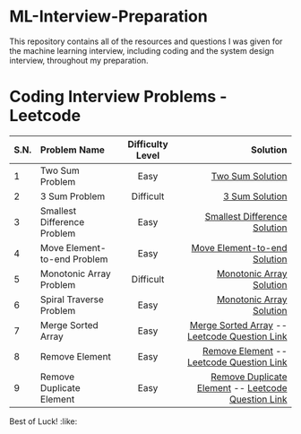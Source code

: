# ML-Interview-Preparation
This repository contains all of the resources and questions I was given for the machine learning interview, including coding and the system design interview, throughout my preparation.

<!-- 
It may include three sections:
1. Coding Interview section
2. ML interview question section
3. System Design question section
Include bookmark here to go directly to that section.
 -->

# Coding Interview Problems - Leetcode
| S.N. | Problem Name | Difficulty Level | Solution |
| :------------ | :------------ |:---------------:| -----:|
| 1 | Two Sum Problem      | Easy | [Two Sum Solution](CodingInterviewProblems/TwoSumGoogleInterview.md) |
| 2 | 3 Sum Problem      | Difficult | [3 Sum Solution](CodingInterviewProblems/3Sum_zero.md) |
| 3 | Smallest Difference Problem      | Easy | [Smallest Difference Solution](CodingInterviewProblems/SmallestDifference.md) |
| 4 | Move Element-to-end  Problem      | Easy | [Move Element-to-end  Solution](CodingInterviewProblems/MoveElementToEnd.md) |
| 5 | Monotonic Array Problem      | Difficult | [Monotonic Array Solution](CodingInterviewProblems/MonotonicArrar.md) |
| 6 | Spiral Traverse Problem      | Easy | [Monotonic Array Solution](CodingInterviewProblems/SpiralTraverse.md) | 
| 7 | Merge Sorted Array      | Easy | [Merge Sorted Array](CodingInterviewProblems/MergeSortedArray.py) -- [Leetcode Question Link](https://leetcode.com/problems/merge-sorted-array) | 
| 8 | Remove Element | Easy | [Remove Element](CodingInterviewProblems/RemoveElement.py) -- [Leetcode Question Link](https://leetcode.com/problems/remove-element/) | 
| 9 | Remove Duplicate Element | Easy | [Remove Duplicate Element](CodingInterviewProblems/RemoveDuplicateElement.py) -- [Leetcode Question Link](https://leetcode.com/problems/remove-duplicates-from-sorted-array/) | 



<!-- # System Design Interview Problems
| S.N. | Problem Name | Difficulty Level | Solution |
| :------------ | :------------ |:---------------:| -----:|
| 1 | Feed Ranking     | Easy | [Feed Ranking ](SystemDesign/FeedRanking/FeedRanking.md) | -->



Best of Luck! :like: